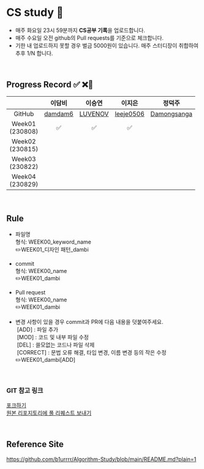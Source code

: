 # CS study 📔
- 매주 화요일 23시 59분까지 <b>CS공부 기록</b>을 업로드합니다.</br>
- 매주 수요일 오전 github의 Pull requests를 기준으로 체크합니다. </br>
- 기한 내 업로드하지 못할 경우 벌금 5000원이 있습니다. 매주 스터디장이 취합하여 추후 1/N 합니다.

</br>


## Progress Record ✅ ❌💸
|   | 이담비 | 이승연 | 이지은 | 정덕주 |
| :---: | :---: | :---: | :---: | :---: |
| GitHub | [damdam6](https://github.com/damdam6) | [LUVENOV](https://github.com/LUVENOV) | [leeje0506](https://github.com/leeje0506) | [Damongsanga](https://github.com/Damongsanga) |
| Week01</br>(230808) |✅|✅|✅|  |
| Week02</br>(230815) |  |  |  |  |
| Week03</br>(230822) |  |  |  |  |
| Week04</br>(230829) |  |  |  |  |
</br>

## Rule
- 파일명 </br>
형식: WEEK00_keyword_name</br>
✏️WEEK01_디자인 패턴_dambi</br>

- commit</br>
형식: WEEK00_name</br>
✏️WEEK01_dambi

- Pull request</br>
형식: WEEK00_name</br>
✏️WEEK01_dambi

- 변경 사항이 있을 경우 commit과 PR에 다음 내용을 덧붙여주세요.</br>
 [ADD] : 파일 추가</br>
  [MOD] : 코드 및 내부 파일 수정</br>
  [DEL] : 쓸모없는 코드나 파일 삭제</br>
 [CORRECT] : 문법 오류 해결, 타입 변경, 이름 변경 등의 작은 수정</br>
✏️WEEK01_dambi[ADD]
</br>

### GIT 참고 링크
[포크하기](https://abled.tistory.com/43)</br>
[원본 리포지토리에 풀 리퀘스트 보내기](https://abled.tistory.com/44)


</br>

## Reference Site
https://github.com/b1urrrr/Algorithm-Study/blob/main/README.md?plain=1
